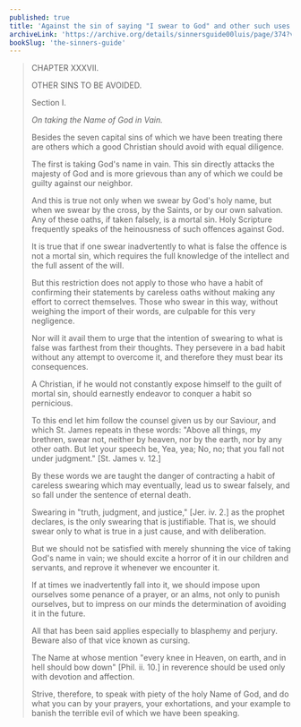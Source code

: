 ```yaml
---
published: true
title: 'Against the sin of saying "I swear to God" and other such uses of God''s name in vain or falsely'
archiveLink: 'https://archive.org/details/sinnersguide00luis/page/374?view=theater'
bookSlug: 'the-sinners-guide'
---
```


> CHAPTER XXXVII.
>
> OTHER SINS TO BE AVOIDED.
>
> Section I.
>
> *On taking the Name of God in Vain.*
>
> Besides the seven capital sins of which we have been treating there are others which a good Christian should avoid with equal diligence.
>
> The first is taking God's name in vain. This sin directly attacks the majesty of God and is more grievous than any of which we could be guilty against our neighbor.
>
> And this is true not only when we swear by God's holy name, but when we swear by the cross, by the Saints, or by our own salvation. Any of these oaths, if taken falsely, is a mortal sin. Holy Scripture frequently speaks of the heinousness of such offences against God.
>
> It is true that if one swear inadvertently to what is false the offence is not a mortal sin, which requires the full knowledge of the intellect and the full assent of the will.
>
> But this restriction does not apply to those who have a habit of confirming their statements by careless oaths without making any effort to correct themselves. Those who swear in this way, without weighing the import of their words, are culpable for this very negligence.
>
> Nor will it avail them to urge that the intention of swearing to what is false was farthest from their thoughts. They persevere in a bad habit without any attempt to overcome it, and therefore they must bear its consequences.
>
> A Christian, if he would not constantly expose himself to the guilt of mortal sin, should earnestly endeavor to conquer a habit so pernicious.
>
> To this end let him follow the counsel given us by our Saviour, and which St. James repeats in these words: "Above all things, my brethren, swear not, neither by heaven, nor by the earth, nor by any other oath. But let your speech be, Yea, yea; No, no; that you fall not under judgment." [St. James v. 12.]
>
> By these words we are taught the danger of contracting a habit of careless swearing which may eventually, lead us to swear falsely, and so fall under the sentence of eternal death.
>
> Swearing in "truth, judgment, and justice," [Jer. iv. 2.] as the prophet declares, is the only swearing that is justifiable. That is, we should swear only to what is true in a just cause, and with deliberation.
>
> But we should not be satisfied with merely shunning the vice of taking God's name in vain; we should excite a horror of it in our children and servants, and reprove it whenever we encounter it.
>
> If at times we inadvertently fall into it, we should impose upon ourselves some penance of a prayer, or an alms, not only to punish ourselves, but to impress on our minds the determination of avoiding it in the future.
>
> All that has been said applies especially to blasphemy and perjury. Beware also of that vice known as cursing.
>
> The Name at whose mention "every knee in Heaven, on earth, and in hell should bow down" [Phil. ii. 10.] in reverence should be used only with devotion and affection.
>
> Strive, therefore, to speak with piety of the holy Name of God, and do what you can by your prayers, your exhortations, and your example to banish the terrible evil of which we have been speaking.
